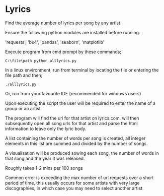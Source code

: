 # Lyrics
Find the average number of lyrics per song by any artist

Ensure the following python modules are installed before running.

'requests', 'bs4', 'pandas', 'seaborn', 'matplotlib'

Execute program from cmd prompt by these commands;
    
    C:\file\path python alllyrics.py
    
In a linux environment, run from terminal by locating the file or entering the file path and then;

    ./alllyrics.py
    
Or, run from your favourite IDE (recommended for windows users)

Upon executing the script the user will be required to enter the name of a group or an artist

The program will find the url for that artist on lyrics.com, will then subsequently open all song urls for
that artist and parse the html information to leave only the lyric body.

A list containing the number of words per song is created, all integer elements in this list are summed and divided by the
number of songs.

A visualisation will be produced sowing each song, the number of words in that song and the year it was released.

Roughly takes 1-2 mins per 100 songs

Common error is exceeding the max number of url requests over a short period of time, this usually occurs for some artists
with very large discographies, in which case you may need to select another artist.
